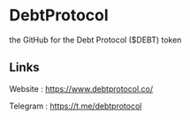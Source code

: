 # DebtProtocol
the GitHub for the Debt Protocol ($DEBT) token

## Links 

Website : https://www.debtprotocol.co/

Telegram : https://t.me/debtprotocol
